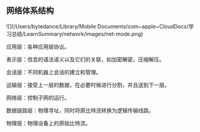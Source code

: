 ## 网络体系结构

![](/Users/bytedance/Library/Mobile Documents/com~apple~CloudDocs/学习总结/LearnSummary/network/images/net-mode.png)

应用层：各种应用层协议。

表示层：信息的语法语义以及它们的关联，如加密解密，压缩解压。

会话层：不同机器上会话的建立和管理。

运输层：接受上一层的数据，在必要时候进行分割，并且送到下一层。

网络层：控制子网的运行。

数据链路层：物理寻址，同时将原比特流转换为逻辑传输线路。

物理层：物理设备上的原始比特流。